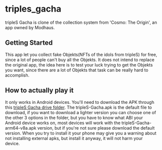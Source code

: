 # triples_gacha

tripleS Gacha is clone of the collection system from 'Cosmo: The Origin', an app owned by Modhaus.

## Getting Started

This app let you collect fake Objekts(NFTs of the idols from tripleS) for free, since a lot of people can't buy all the Objekts. It does not intend to replace the original app, the idea here is to test your luck trying to get the Objekts you want, since there are a lot of Objekts that task can be really hard to accomplish.

## How to actually play it

It only works in Android devices.
You'll need to download the APK through this [tripleS Gacha drive folder](https://drive.google.com/drive/folders/1a3ZTEL_3A8IkHnUTjyVx-FdlA_KBr3Lg?usp=share_link). The tripleS-Gacha.apk is the default file to download, if you want to download a lighter version you can choose one of the other 3 options in the folder, but you have to know what ABI your Android device works on, most devices will work with the tripleS-Gacha-arm64-v8a.apk version, but if you're not sure please download the default version. When you try to install it your phone may give you a warning about not installing external apks, but install it anyway, it will not harm your device.
